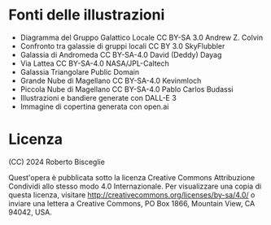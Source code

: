 # Fonti delle illustrazioni

- Diagramma del Gruppo Galattico Locale CC BY-SA 3.0 Andrew Z. Colvin
- Confronto tra galassie di gruppi locali CC BY 3.0 SkyFlubbler
- Galassia di Andromeda CC BY-SA-4.0 David (Deddy) Dayag
- Via Lattea CC BY-SA-4.0 NASA/JPL-Caltech
- Galassia Triangolare Public Domain
- Grande Nube di Magellano CC BY-SA-4.0 Kevinmloch
- Piccola Nube di Magellano CC BY-SA-4.0	Pablo Carlos Budassi
- Illustrazioni e bandiere generate con DALL-E 3 
- Immagine di copertina generata con open.ai

# Licenza

(CC) 2024 Roberto Bisceglie

Quest'opera è pubblicata sotto la licenza Creative Commons Attribuzione Condividi allo stesso modo 4.0 Internazionale. Per visualizzare una copia di questa licenza, visitare http://creativecommons.org/licenses/by-sa/4.0/ o inviare una lettera a Creative Commons, PO Box 1866, Mountain View, CA 94042, USA.


